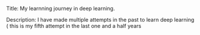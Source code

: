 Title: My learnning journey in deep learning. 

Description: I have made multiple attempts in the past to learn deep learning ( this is my fifth attempt in the last one and a half years
